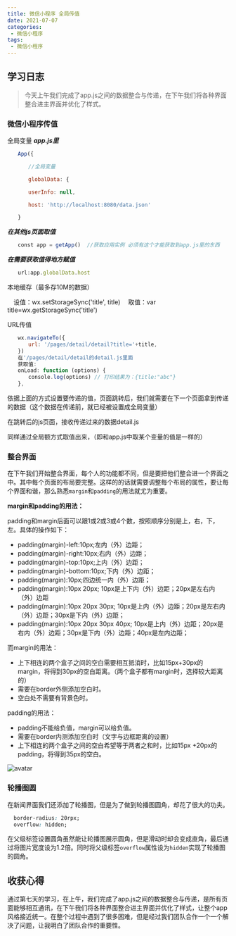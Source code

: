 ```yaml
---
title: 微信小程序 全局传值
date: 2021-07-07
categories:
 - 微信小程序
tags:
 - 微信小程序 
---
```


## 学习日志

>今天上午我们完成了app.js之间的数据整合与传递，在下午我们将各种界面整合进主界面并优化了样式。

### 微信小程序传值
全局变量
***app.js里***
```js
　　App({

　　　　//全局变量

　　　　globalData: {

　　　　userInfo: null,

　　　　host: 'http://localhost:8080/data.json'

　　}
```
***在其他js页面取值***
```js
　　const app = getApp()  //获取应用实例 必须有这个才能获取到app.js里的东西
```

***在需要获取值得地方赋值***
```js
　　url:app.globalData.host 
```
本地缓存（最多存10M的数据）

　设值：wx.setStorageSync('title', title)
　取值：var title=wx.getStorageSync('title')
 
URL传值
```js
　　wx.navigateTo({
　　　　url: '/pages/detail/detail?title='+title,
　　})
　　在'/pages/detail/detail的detail.js里面
　　获取值:
　　onLoad: function (options) {
　　　　console.log(options) // 打印结果为：{title:"abc"}
　　},
```
依据上面的方式设置要传递的值，页面跳转后，我们就需要在下一个页面拿到传递的数据（这个数据在传递前，就已经被设置成全局变量）

在跳转后的js页面，接收传递过来的数据detail.js

同样通过全局额方式取值出来，（即和app.js中取某个变量的值是一样的）

### 整合界面
在下午我们开始整合界面，每个人的功能都不同，但是要把他们整合进一个界面之中。其中每个页面的布局要完整。这样的的话就需要调整每个布局的属性，要让每个界面和谐，那么熟悉`margin`和`padding`的用法就尤为重要。


**margin和padding的用法：**

padding和margin后面可以跟1或2或3或4个数，按照顺序分别是上，右，下，左。具体的操作如下：

* padding(margin)-left:10px;左内（外）边距；
* padding(margin)-right:10px;右内（外）边距；
* padding(margin)-top:10px;上内（外）边距；
* padding(margin)-bottom:10px;下内（外）边距；
* padding(margin):10px;四边统一内（外）边距；
* padding(margin):10px 20px; 10px是上下内（外）边距；20px是左右内（外）边距
* padding(margin):10px 20px 30px; 10px是上内（外）边距；20px是左右内（外）边距；30px是下内（外）边距；
* padding(margin):10px 20px 30px 40px; 10px是上内（外）边距；20px是右内（外）边距；30px是下内（外）边距；40px是左内边距；

而margin的用法：
* 上下相连的两个盒子之间的空白需要相互抵消时，比如15px+30px的margin，将得到30px的空白距离。（两个盒子都有margin时，选择较大距离的）
* 需要在border外侧添加空白时。
* 空白处不需要有背景色时。

padding的用法：
* padding不能给负值，margin可以给负值。
* 需要在border内测添加空白时（文字与边框距离的设置）
* 上下相连的两个盒子之间的空白希望等于两者之和时，比如15px
+20px的padding，将得到35px的空白。

![avatar](https://img-blog.csdnimg.cn/20190418091918148.png?x-oss-process=image/watermark,type_ZmFuZ3poZW5naGVpdGk,shadow_10,text_aHR0cHM6Ly9ibG9nLmNzZG4ubmV0L3FxXzQ0ODg1Mzc0,size_16,color_FFFFFF,t_70)

### 轮播图圆
在新闻界面我们还添加了轮播图，但是为了做到轮播图圆角，却花了很大的功夫。

```css
  border-radius: 20rpx;
  overflow: hidden;
```

在父级标签设置圆角虽然能让轮播图展示圆角，但是滑动时却会变成直角，最后通过将图片宽度设为1.2倍。同时将父级标签`overflow`属性设为`hidden`实现了轮播图的圆角。


## 收获心得

通过第七天的学习，在上午，我们完成了app.js之间的数据整合与传递，是所有页面能够相互通讯，在下午我们将各种界面整合进主界面并优化了样式，让整个app风格接近统一。在整个过程中遇到了很多困难，但是经过我们团队合作一个一个解决了问题，让我明白了团队合作的重要性。